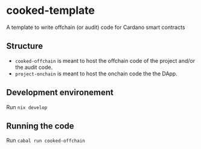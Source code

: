 # cooked-template

A template to write offchain (or audit) code for Cardano smart contracts 

## Structure

* `cooked-offchain` is meant to host the offchain code of the project and/or the audit code.
* `project-onchain` is meant to host the onchain code the the DApp. 

## Development environement

Run `nix develop`

## Running the code

Run `cabal run cooked-offchain`
